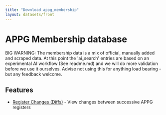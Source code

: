 ```yaml
---
title: "Download appg_membership"
layout: datasets/front
---
```


# APPG Membership database

BIG WARNING: The membership data is a mix of official, manually added and scraped data. At this point the 'ai_search' entries are based on an experimental AI workflow (See readme.md) and we will do more validation before we use it ourselves. Advise not using this for anything load bearing - but any feedback welcome. 

## Features

- [Register Changes (Diffs)](./diffs.html) - View changes between successive APPG registers